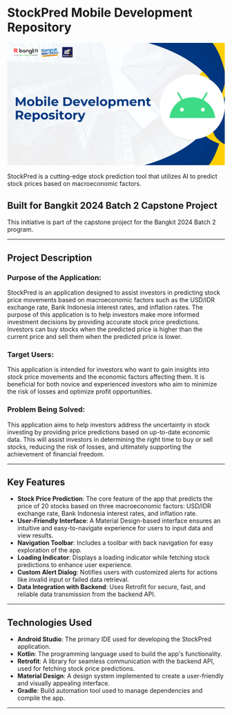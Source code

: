 # StockPred Mobile Development Repository

<img src="https://raw.githubusercontent.com/StockPredBangkit22024/asset/main/MobileDevelopment%20Cover.png" alt="Cloud Computing Cover" width="800">

StockPred is a cutting-edge stock prediction tool that utilizes AI to predict stock prices based on macroeconomic factors.

## Built for Bangkit 2024 Batch 2 Capstone Project
This initiative is part of the capstone project for the Bangkit 2024 Batch 2 program.

---

## Project Description

### Purpose of the Application:
StockPred is an application designed to assist investors in predicting stock price movements based on macroeconomic factors such as the USD/IDR exchange rate, Bank Indonesia interest rates, and inflation rates. The purpose of this application is to help investors make more informed investment decisions by providing accurate stock price predictions. Investors can buy stocks when the predicted price is higher than the current price and sell them when the predicted price is lower.

### Target Users:
This application is intended for investors who want to gain insights into stock price movements and the economic factors affecting them. It is beneficial for both novice and experienced investors who aim to minimize the risk of losses and optimize profit opportunities.

### Problem Being Solved:
This application aims to help investors address the uncertainty in stock investing by providing price predictions based on up-to-date economic data. This will assist investors in determining the right time to buy or sell stocks, reducing the risk of losses, and ultimately supporting the achievement of financial freedom.

---

## Key Features

- **Stock Price Prediction**: The core feature of the app that predicts the price of 20 stocks based on three macroeconomic factors: USD/IDR exchange rate, Bank Indonesia interest rates, and inflation rate.
- **User-Friendly Interface**: A Material Design-based interface ensures an intuitive and easy-to-navigate experience for users to input data and view results.
- **Navigation Toolbar**: Includes a toolbar with back navigation for easy exploration of the app.
- **Loading Indicator**: Displays a loading indicator while fetching stock predictions to enhance user experience.
- **Custom Alert Dialog**: Notifies users with customized alerts for actions like invalid input or failed data retrieval.
- **Data Integration with Backend**: Uses Retrofit for secure, fast, and reliable data transmission from the backend API.

---

## Technologies Used

- **Android Studio**: The primary IDE used for developing the StockPred application.
- **Kotlin**: The programming language used to build the app's functionality.
- **Retrofit**: A library for seamless communication with the backend API, used for fetching stock price predictions.
- **Material Design**: A design system implemented to create a user-friendly and visually appealing interface.
- **Gradle**: Build automation tool used to manage dependencies and compile the app.

---


